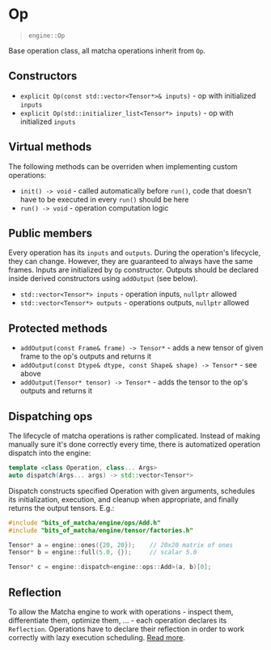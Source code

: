 # Op

> `engine::Op`

Base operation class, all matcha operations inherit from `Op`.

## Constructors

- `explicit Op(const std::vector<Tensor*>& inputs)` - op with initialized `inputs`
- `explicit Op(std::initializer_list<Tensor*> inputs)` - op with initialized `inputs`

## Virtual methods

The following methods can be overriden when implementing custom operations:

- `init() -> void` - called automatically before `run()`, code that doesn't have to be executed in every `run()` should be here
- `run() -> void` - operation computation logic

## Public members

Every operation has its `inputs` and `outputs`. During the operation's lifecycle,
they can change. However, they are guaranteed to always have the same frames.
Inputs are initialized by `Op` constructor. Outputs should be declared inside
derived constructors using `addOutput` (see below).

- `std::vector<Tensor*> inputs` - operation inputs, `nullptr` allowed
- `std::vector<Tensor*> outputs` - operations outputs, `nullptr` allowed

## Protected methods

- `addOutput(const Frame& frame) -> Tensor*` - adds a new tensor of given frame to the op's outputs and returns it
- `addOutput(const Dtype& dtype, const Shape& shape) -> Tensor*` - see above
- `addOutput(Tensor* tensor) -> Tensor*` - adds the tensor to the op's outputs and returns it

## Dispatching ops

The lifecycle of matcha operations is rather complicated.
Instead of making manually sure it's done correctly every time,
there is automatized operation dispatch into the engine:

```cpp
template <class Operation, class... Args> 
auto dispatch(Args... args) -> std::vector<Tensor*>
```

Dispatch constructs specified Operation with given arguments,
schedules its initialization, execution, and cleanup when appropriate,
and finally returns the output tensors. E.g.:

```cpp
#include "bits_of_matcha/engine/ops/Add.h"
#include "bits_of_matcha/engine/tensor/factories.h"

Tensor* a = engine::ones({20, 20});    // 20x20 matrix of ones
Tensor* b = engine::full(5.0, {});     // scalar 5.0

Tensor* c = engine::dispatch<engine::ops::Add>(a, b)[0];
```

## Reflection

To allow the Matcha engine to work with operations - inspect them,
differentiate them, optimize them, ... - each operation declares its `Reflection`.
Operations have to declare their reflection in order to work correctly with
lazy execution scheduling. [Read more](engine/op/reflection).
